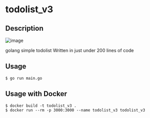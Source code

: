 # todolist_v3

## Description
![image](https://user-images.githubusercontent.com/62207008/205483643-6d95c504-3601-4151-aa07-959d60a2f38d.png)

golang simple todolist
Written in just under 200 lines of code

## Usage

```
$ go run main.go
```

## Usage with Docker

```
$ docker build -t todolist_v3 .
$ docker run --rm -p 3000:3000 --name todolist_v3 todolist_v3
```
